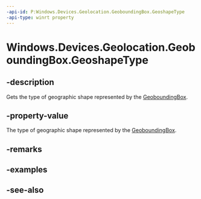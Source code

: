 ```yaml
---
-api-id: P:Windows.Devices.Geolocation.GeoboundingBox.GeoshapeType
-api-type: winrt property
---
```


<!-- Property syntax
public Windows.Devices.Geolocation.GeoshapeType GeoshapeType { get; }
-->

# Windows.Devices.Geolocation.GeoboundingBox.GeoshapeType

## -description
Gets the type of geographic shape represented by the [GeoboundingBox](geoboundingbox.md).

## -property-value
The type of geographic shape represented by the [GeoboundingBox](geoboundingbox.md).

## -remarks

## -examples

## -see-also
